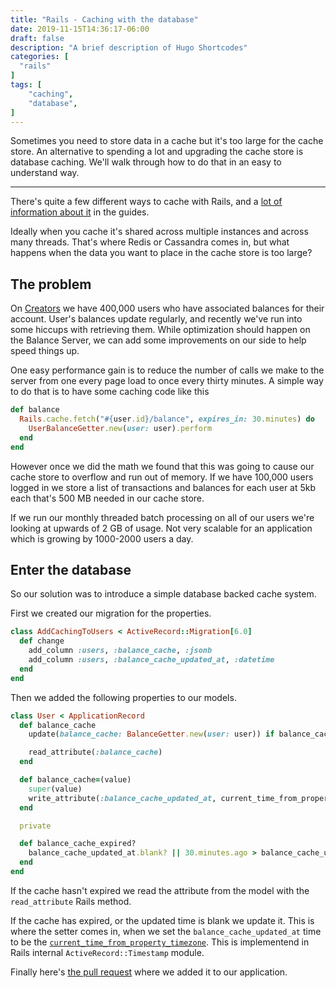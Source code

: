 ```yaml
---
title: "Rails - Caching with the database"
date: 2019-11-15T14:36:17-06:00
draft: false
description: "A brief description of Hugo Shortcodes"
categories: [
  "rails"
]
tags: [
    "caching",
    "database",
]
---
```


Sometimes you need to store data in a cache but it's too large for the cache store. An alternative to spending a lot and upgrading the cache store is database caching. We'll walk through how to do that in an easy to understand way.
<!--more-->
---

There's quite a few different ways to cache with Rails, and a [lot of information about it](https://guides.rubyonrails.org/caching_with_rails.html) in the guides.

Ideally when you cache it's shared across multiple instances and across many threads. That's where Redis or Cassandra comes in, but what happens when the data you want to place in the cache store is too large?

## The problem

On [Creators](creators.brave.com) we have 400,000 users who have associated balances for their account. User's balances update regularly, and recently we've run into some hiccups with retrieving them. While optimization should happen on the Balance Server, we can add some improvements on our side to help speed things up.

One easy performance gain is to reduce the number of calls we make to the server from one every page load to once every thirty minutes. A simple way to do that is to have some caching code like this

```ruby
def balance
  Rails.cache.fetch("#{user.id}/balance", expires_in: 30.minutes) do
    UserBalanceGetter.new(user: user).perform
  end
end
```

However once we did the math we found that this was going to cause our cache store to overflow and run out of memory. If we have 100,000 users logged in we store a list of transactions and balances for each user at 5kb each that's 500 MB needed in our cache store.

If we run our monthly threaded batch processing on all of our users we're looking at upwards of 2 GB of usage. Not very scalable for an application which is growing by 1000-2000 users a day.


## Enter the database

So our solution was to introduce a simple database backed cache system.

First we created our migration for the properties.


```ruby
class AddCachingToUsers < ActiveRecord::Migration[6.0]
  def change
    add_column :users, :balance_cache, :jsonb
    add_column :users, :balance_cache_updated_at, :datetime
  end
end
```

Then we added the following properties to our models.

```ruby
class User < ApplicationRecord
  def balance_cache
    update(balance_cache: BalanceGetter.new(user: user)) if balance_cache_expired?

    read_attribute(:balance_cache)
  end

  def balance_cache=(value)
    super(value)
    write_attribute(:balance_cache_updated_at, current_time_from_proper_timezone)
  end

  private

  def balance_cache_expired?
    balance_cache_updated_at.blank? || 30.minutes.ago > balance_cache_updated_at
  end
end
```

If the cache hasn't expired we read the attribute from the model with the `read_attribute` Rails method.

If the cache has expired, or the updated time is blank we update it. This is where the setter comes in, when we set the `balance_cache_updated_at` time to be the [`current_time_from_property_timezone`](https://github.com/rails/rails/blob/dcaa388badf49423fb8613bc02652e448890f879/activerecord/lib/active_record/timestamp.rb#L67). This is implementend in Rails internal `ActiveRecord::Timestamp` module.


Finally here's [the pull request](https://github.com/brave-intl/publishers/pull/2386) where we added it to our application.
